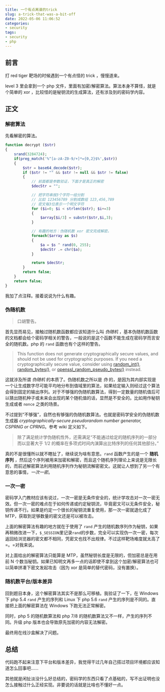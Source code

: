 ```yaml
---
title: 一个有点离谱的trick
slug: a-trick-that-was-a-bit-off
date: 2022-05-06 11:06:52
categories:
- security
tags:
- security
- php
---
```


## 前言

打 red tiger 靶场的时候遇到一个有点怪的 trick ，慢慢道来。

level 3 里会拿到一个 php 文件，里面有加密/解密算法。算法本身不算怪，就是个简单的 xor ，比较怪的是秘钥流的生成算法，还有涉及到的密码学内容。

## 正文

### 解密算法

先看解密的算法。

```php
function decrypt ($str)
{
    srand(3284724);
    if(preg_match('%^[a-zA-Z0-9/+]*={0,2}$%',$str))
    {
        $str = base64_decode($str);
        if ($str != "" && $str != null && $str != false)
        {
            // 前面都是参数验证，下面才是真正的解密
            $decStr = "";

            // 把字符串按3个字符一组分割
            // 比如 123456789 分割成数组 123,456,789
            // 密文每3位表示一个明文字符
            for ($i=0; $i < strlen($str); $i+=3)
            {
                $array[$i/3] = substr($str,$i,3);
            }

            // 有趣的地方：伪随机数 xor 密文完成解密。
            foreach($array as $s)
            {
                $a = $s ^ rand(0, 255);
                $decStr .= chr($a);
            }

            return $decStr;
        }
        return false;
    }
    return false;
}
```

我加了点注释。接着说说为什么有趣。

### 伪随机数

> 口胡警告。

首先显而易见，接触过随机数函数都应该知道什么叫 *伪随机* ，基本伪随机数函数的文档都会给个密码学相关的警告，一般说的是这个函数不能生成在密码学而言安全的随机数。php 的 `rand` 函数也有个这样的警告。

> This function does not generate cryptographically secure values, and should not be used for cryptographic purposes. If you need a cryptographically secure value, consider using [random_int()](https://www.php.net/manual/en/function.random-int.php), [random_bytes()](https://www.php.net/manual/en/function.random-bytes.php), or [openssl_random_pseudo_bytes()](https://www.php.net/manual/en/function.openssl-random-pseudo-bytes.php) instead.

这就涉及所谓 *伪随机* 的本质了。伪随机数之所以是 *伪*  的，是因为其内部实现是一个让生成数字尽可能平均地分布到值域里的算法，如果给定输入则经过这个算法会得到固定的输出序列。对于不够强的伪随机数算法，得到一定数量的随机值后可以猜出随机种子或未来会出现的某个随机值的话，显然是不安全的。比如用作秘钥生成或者 `nonce` 之类的场景。

不过提到“不够强”，自然也有够强的伪随机数算法。也就是密码学安全的伪随机数生成器 *cryptographically-secure pseudorandom number generator, CSPRNG or CPRNG*。参考 wiki 定义如下。

> 除了满足统计学伪随机性外，还需满足“不能通过给定的随机序列的一部分而以显著大于 1/2 的概率在多项式时间内演算出比特序列的任何其他部分。”

真的不是很懂所以就不瞎扯了，继续说为啥有意思。`rand` 函数产生的是一个 **随机序列** ，然后这个序列被用来加密和解密，而且这个随机序列理论上来说是无限长的，而前述解密算法利用随机序列作为秘钥流解密密文。这就让人想到了另一个有意思的事情，*一次一密*。

### 一次一密

密码学入门教材应该有说过，一次一密是无条件安全的，统计学攻击对一次一密无效。但一次一密的难点在于如何传递或约定秘钥流，毕竟密文可以无条件安全，秘钥传递不行。如果是约定一个很长的秘钥流重复使用，那一次一密就退化成了MTP，获取到足够数量的密文还是可以被攻击。

上面的解密算法有趣的地方就在于使用了 `rand` 产生的随机数序列作为秘钥，如果再稍微改进一下，`$_SESSION`里记录`rand`的步数，完全可以实现伪一次一密，每次返回给浏览器的密文都不相同，凭密文也找不出规律。不过这样靶场难度就太高了=。=对我来说。

对上面给出的解密算法只能算是 MTP，虽然秘钥长度是无限的，但加密总是在用前 N 个数当秘钥。如果已知明文再多一点的话即使不拿到这个加密/解密算法也可以简单拼凑下密文发起攻击（因为 xor 是简单的替代密码，没有置换）。

### 随机数平台/版本差异

回到题目本身，这个解密算法其实不是那么可移植。我验证了一下，在 Windows 下 php 5.4 `rand` 产生的序列和 Linux 下 php 5.6 `rand` 产生的序列是不同的。直接把上面的解密算法在 Windows 下跑无法正常解密。

同时，php 5 的随机数算法和 php 7/8 的随机数算法又不一样，产生的序列不同。升级 php 版本也会导致原先加密的内容无法解密。

最终用在线沙盒解决了问题。

## 总结

代码跑不起来注意下平台和版本差异，我觉得干过几年自己搭过项目环境都应该知道怎么回事吧......

其他就是闲扯淡没什么好总结的，密码学的东西只看了点基础的，写不出证明也没怎么接触过什么正经实现。非要说的话就是比啥也不懂好一点。
